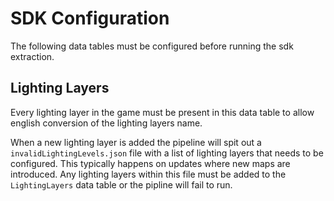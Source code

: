 # SDK Configuration
The following data tables must be configured before running the sdk extraction.

## Lighting Layers

Every lighting layer in the game must be present in this data table to allow english conversion of the lighting layers name. 

When a new lighting layer is added the pipeline will spit out a `invalidLightingLevels.json` file with a list of lighting layers that needs to be configured. This typically happens on updates where new maps are introduced. Any lighting layers within this file must be added to the `LightingLayers` data table or the pipline will fail to run.